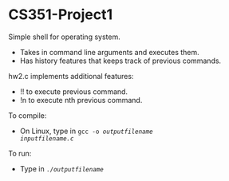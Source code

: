 # CS351-Project1

Simple shell for operating system. 
- Takes in command line arguments and executes them.
- Has history features that keeps track of previous commands.

hw2.c implements additional features:
- !! to execute previous command.
- !n to execute nth previous command.

To compile:
- On Linux, type in <code>gcc -o <i>outputfilename inputfilename.c</i></code>

To run:
- Type in <code>./<i>outputfilename</i></code>
